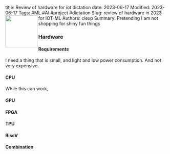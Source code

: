 title: Review of hardware for iot dictation
date: 2023-06-17
Modified: 2023-06-17
Tags: #ML #AI #project #dictation
Slug: review of hardware in 2023 for IOT-ML
Authors: clexp
Summary: <img align="left" width="100" height="100" src=/images/left_one.jpg>Pretending I am not shopping for shiny fun things




### Hardware
#### Requirements
I need a thing that is small, and light and low power consumption.  And not very expensive.  
#### CPU
While this can work, 
#### GPU

#### FPGA

#### TPU

#### RiscV

#### Combination


